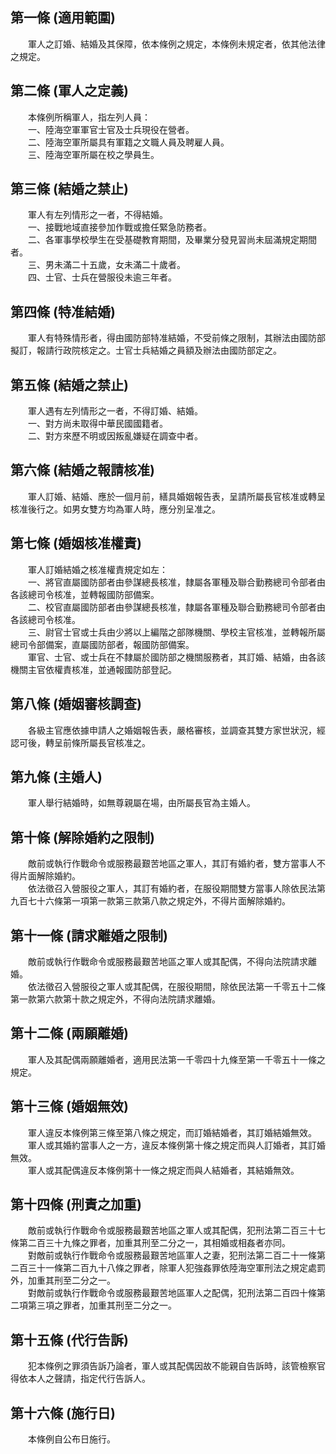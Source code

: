 第一條 (適用範圍)
-----------------
　　軍人之訂婚、結婚及其保障，依本條例之規定，本條例未規定者，依其他法律之規定。  


第二條 (軍人之定義)
-------------------
　　本條例所稱軍人，指左列人員：  
　　一、陸海空軍軍官士官及士兵現役在營者。  
　　二、陸海空軍所屬具有軍籍之文職人員及聘雇人員。  
　　三、陸海空軍所屬在校之學員生。  


第三條 (結婚之禁止)
-------------------
　　軍人有左列情形之一者，不得結婚。  
　　一、接戰地域直接參加作戰或擔任緊急防務者。  
　　二、各軍事學校學生在受基礎教育期間，及畢業分發見習尚未屆滿規定期間者。  
　　三、男未滿二十五歲，女未滿二十歲者。  
　　四、士官、士兵在營服役未逾三年者。  


第四條 (特准結婚)
-----------------
　　軍人有特殊情形者，得由國防部特准結婚，不受前條之限制，其辦法由國防部擬訂，報請行政院核定之。士官士兵結婚之員額及辦法由國防部定之。  


第五條 (結婚之禁止)
-------------------
　　軍人遇有左列情形之一者，不得訂婚、結婚。  
　　一、對方尚未取得中華民國國籍者。  
　　二、對方來歷不明或因叛亂嫌疑在調查中者。  


第六條 (結婚之報請核准)
-----------------------
　　軍人訂婚、結婚、應於一個月前，繕具婚姻報告表，呈請所屬長官核准或轉呈核准後行之。如男女雙方均為軍人時，應分別呈准之。  


第七條 (婚姻核准權責)
---------------------
　　軍人訂婚結婚之核准權責規定如左：  
　　一、將官直屬國防部者由參謀總長核准，隸屬各軍種及聯合勤務總司令部者由各該總司令核准，並轉報國防部備案。  
　　二、校官直屬國防部者由參謀總長核准，隸屬各軍種及聯合勤務總司令部者由各該總司令核准。  
　　三、尉官士官或士兵由少將以上編階之部隊機關、學校主官核准，並轉報所屬總司令部備案，直屬國防部者，報國防部備案。  
　　軍官、士官、或士兵在不隸屬於國防部之機關服務者，其訂婚、結婚，由各該機關主官依權責核准，並通報國防部登記。  


第八條 (婚姻審核調查)
---------------------
　　各級主官應依據申請人之婚姻報告表，嚴格審核，並調查其雙方家世狀況，經認可後，轉呈前條所屬長官核准之。  


第九條 (主婚人)
---------------
　　軍人舉行結婚時，如無尊親屬在場，由所屬長官為主婚人。  


第十條 (解除婚約之限制)
-----------------------
　　敵前或執行作戰命令或服務最艱苦地區之軍人，其訂有婚約者，雙方當事人不得片面解除婚約。  
　　依法徵召入營服役之軍人，其訂有婚約者，在服役期間雙方當事人除依民法第九百七十六條第一項第一款第三款第八款之規定外，不得片面解除婚約。  


第十一條 (請求離婚之限制)
-------------------------
　　敵前或執行作戰命令或服務最艱苦地區之軍人或其配偶，不得向法院請求離婚。  
　　依法徵召入營服役之軍人或其配偶，在服役期間，除依民法第一千零五十二條第一款第六款第十款之規定外，不得向法院請求離婚。  


第十二條 (兩願離婚)
-------------------
　　軍人及其配偶兩願離婚者，適用民法第一千零四十九條至第一千零五十一條之規定。  


第十三條 (婚姻無效)
-------------------
　　軍人違反本條例第三條至第八條之規定，而訂婚結婚者，其訂婚結婚無效。  
　　軍人或其婚約當事人之一方，違反本條例第十條之規定而與人訂婚者，其訂婚無效。  
　　軍人或其配偶違反本條例第十一條之規定而與人結婚者，其結婚無效。  


第十四條 (刑責之加重)
---------------------
　　敵前或執行作戰命令或服務最艱苦地區之軍人或其配偶，犯刑法第二百三十七條第二百三十九條之罪者，加重其刑至二分之一，其相婚或相姦者亦同。  
　　對敵前或執行作戰命令或服務最艱苦地區軍人之妻，犯刑法第二百二十一條第二百三十一條第二百九十八條之罪者，除軍人犯強姦罪依陸海空軍刑法之規定處罰外，加重其刑至二分之一。  
　　對敵前或執行作戰命令或服務最艱苦地區軍人之配偶，犯刑法第二百四十條第二項第三項之罪者，加重其刑至二分之一。  


第十五條 (代行告訴)
-------------------
　　犯本條例之罪須告訴乃論者，軍人或其配偶因故不能親自告訴時，該管檢察官得依本人之聲請，指定代行告訴人。  


第十六條 (施行日)
-----------------
　　本條例自公布日施行。